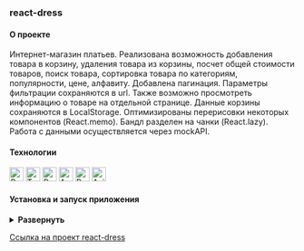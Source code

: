 ### react-dress

#### О проекте

Интернет-магазин платьев. Реализована возможность добавления товара в корзину, удаления товара из корзины, посчет общей стоимости товаров, поиск товара, сортировка товара по категориям, популярности, цене, алфавиту. Добавлена пагинация. Параметры фильтрации сохраняются в url. Также возможно просмотреть информацию о товаре на отдельной странице. Данные корзины сохраняются в LocalStorage. Оптимизированы перерисовки некоторых компонентов (React.memo). Бандл разделен на чанки (React.lazy). Работа с данными осуществляется через mockAPI.

#### Технологии

<div>
  <img height='25px' src="https://img.shields.io/badge/React-20232A??style=plastic&logo=react&logoColor=61DAFB" alt="React">
  <img height='25px' src="https://img.shields.io/badge/TypeScript-20232A??style=plastic&logo=typescript&logoColor=3178C6" alt="TypeScript">
  <img height='25px' src="https://img.shields.io/badge/Redux Toolkit-20232A??style=plastic&logo=redux&logoColor=764ABC" alt="Redux Toolkit">
  <img height='25px' src="https://img.shields.io/badge/Ant Design-20232A??style=for-the-badge&logo=Ant Design&logoColor=0170FE" alt="Ant Design"/>
  <img height='25px' src="https://img.shields.io/badge/React Router v6-20232A??style=plastic&logo=reactrouter&logoColor=CA4245" alt="React Router">
  <img height='25px' src="https://img.shields.io/badge/Axios-20232A??style=for-the-badge&logo=Axios&logoColor=5A29E4" alt="Axios">
</div>

#### Установка и запуск приложения

<details><summary><b>Развернуть</b></summary>

Клонировать репозиторий:

    git clone https://github.com/Mariyazakharova73/react-dress.git

Установить зависимости:

    npm install

Собрать проект:

    npm run build

Запустить проект:

    npm start

</details>

[Ссылка на проект react-dress](https://mariyazakharova73.github.io/react-dress/)

<!-- <div align="center">
  <img width="575" alt="Приложение." src="./src/images/app.png">
</div> -->
